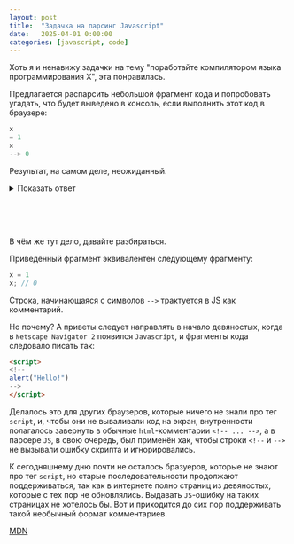 ```yaml
---
layout: post
title:  "Задачка на парсинг Javascript"
date:   2025-04-01 0:00:00
categories: [javascript, code]
---
```


Хоть я и ненавижу задачки на тему "поработайте компилятором языка программирования X", эта понравилась.

Предлагается распарсить небольшой фрагмент кода и попробовать угадать, что будет выведено в консоль, если выполнить этот код в браузере:

```js
x
= 1
x
--> 0
```

Результат, на самом деле, неожиданный.

<details>
  <summary>Показать ответ</summary>
1
</details>
<p><br><br><br></p>

В чём же тут дело, давайте разбираться.

Приведённый фрагмент эквивалентен следующему фрагменту:

```js
x = 1
x; // 0
```

Строка, начинающаяся с символов `-->` трактуется в JS как комментарий.

Но почему? А приветы следует направлять в начало девяностых, когда в `Netscape Navigator 2` появился `Javascript`, и фрагменты кода следовало писать так:

```html
<script>
<!--
alert("Hello!")
-->
</script>
```

Делалось это для других браузеров, которые ничего не знали про тег `script`, и, чтобы они не вываливали код на экран, внутренности полагалось завернуть в обычные `html`-комментарии `<!-- ... -->`, а в парсере `JS`, в свою очередь, был применён хак, чтобы строки `<!--` и `-->` не вызывали ошибку скрипта и игнорировались.

К сегодняшнему дню почти не осталось бразуеров, которые не знают про тег `script`, но старые последовательности продолжают поддерживаться, так как в интернете полно страниц из девяностых, которые с тех пор не обновлялись. Выдавать `JS`-ошибку на таких страницах не хотелось бы. Вот и приходится до сих пор поддерживать такой необычный формат комментариев.

[MDN](https://developer.mozilla.org/en-US/docs/Web/JavaScript/Reference/Deprecated_and_obsolete_features#html_comments)
